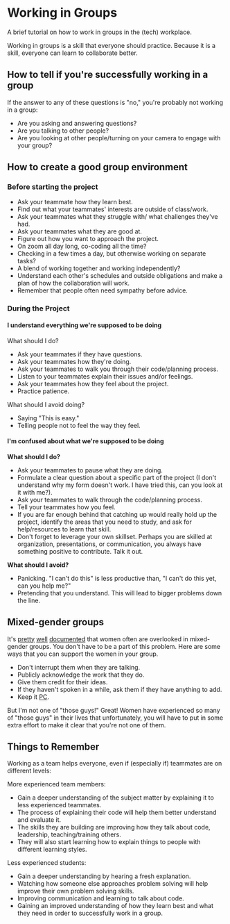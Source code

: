 # Working in Groups

A brief tutorial on how to work in groups in the (tech) workplace.

Working in groups is a skill that everyone should practice. Because it is a skill, everyone can learn to collaborate better.

## How to tell if you're successfully working in a group

If the answer to any of these questions is "no," you're probably not working in a group:

- Are you asking and answering questions?
- Are you talking to other people?
- Are you looking at other people/turning on your camera to engage with your group?

## How to create a good group environment

### Before starting the project

- Ask your teammate how they learn best.
- Find out what your teammates' interests are outside of class/work.
- Ask your teammates what they struggle with/ what challenges they've had.
- Ask your teammates what they are good at.
- Figure out how you want to approach the project.
- On zoom all day long, co-coding all the time?
- Checking in a few times a day, but otherwise working on separate tasks?
- A blend of working together and working independently?
- Understand each other's schedules and outside obligations and make a plan of how the collaboration will work.
- Remember that people often need sympathy before advice.

### During the Project

#### I understand everything we're supposed to be doing

What should I do?

- Ask your teammates if they have questions.
- Ask your teammates how they're doing.
- Ask your teammates to walk you through their code/planning process.
- Listen to your teammates explain their issues and/or feelings.
- Ask your teammates how they feel about the project.
- Practice patience.

What should I avoid doing?

- Saying "This is easy."
- Telling people not to feel the way they feel.

#### I'm confused about what we're supposed to be doing

**What should I do?**

- Ask your teammates to pause what they are doing.
- Formulate a clear question about a specific part of the project (I don't understand why my form doesn't work. I have tried this, can you look at it with me?).
- Ask your teammates to walk through the code/planning process.
- Tell your teammates how you feel.
- If you are far enough behind that catching up would really hold up the project, identify the areas that you need to study, and ask for help/resources to learn that skill.
- Don't forget to leverage your own skillset. Perhaps you are skilled at organization, presentations, or communication, you always have something positive to contribute. Talk it out.

**What should I avoid?**

- Panicking. "I can't do this" is less productive than, "I can't do this yet, can you help me?"
- Pretending that you understand. This will lead to bigger problems down the line.

## Mixed-gender groups

It's [pretty](http://www.jstor.org/stable/2779483?seq=1#page_scan_tab_contents)
[well](http://psycnet.apa.org/journals/apl/84/4/620/)
[documented](http://onlinelibrary.wiley.com/doi/10.1111/0022-4537.00233/abstract;jsessionid=DDF6B475A5ADE1E94547F07AD9943C5A.f02t02)
that women often are overlooked in mixed-gender groups. You don't have to be a part of this problem. Here are some ways that you can support the women in your group.

- Don't interrupt them when they are talking.
- Publicly acknowledge the work that they do.
- Give them credit for their ideas.
- If they haven't spoken in a while, ask them if they have anything to add.
- Keep it [PC](http://www.npr.org/2014/12/18/371737257/when-working-in-mixed-groups-staying-p-c-boosts-productivity).

But I'm not one of "those guys!" Great! Women have experienced so many of "those guys" in their lives that unfortunately, you will have to put in some extra effort to make it clear that you're not one of them.

## Things to Remember

Working as a team helps everyone, even if (especially if) teammates are on different levels:

More experienced team members:

- Gain a deeper understanding of the subject matter by explaining it to less experienced teammates.
- The process of explaining their code will help them better understand and evaluate it.
- The skills they are building are improving how they talk about code, leadership, teaching/training others.
- They will also start learning how to explain things to people with different learning styles.

Less experienced students:

- Gain a deeper understanding by hearing a fresh explanation.
- Watching how someone else approaches problem solving will help improve their own problem solving skills.
- Improving communication and learning to talk about code.
- Gaining an improved understanding of how they learn best and what they need in order to successfully work in a group.
